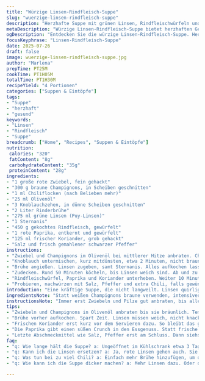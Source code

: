 ```yaml
---
title: "Würzige Linsen-Rindfleisch-Suppe"
slug: "wuerzige-linsen-rindfleisch-suppe"
description: "Herzhafte Suppe mit grünen Linsen, Rindfleischwürfeln und aromatischen Gewürzen. Zwiebeln und braune Champignons werden in Olivenöl angebraten, dazu kommt fein geschnittener Knoblauch und eine Prise Chiliflocken. Die Suppe erhält durch Sternanis und Tomatenwürfel eine besondere Note. Linsen werden lange sanft gekocht bis sie weich sind. Frischer Koriander ersetzt Petersilie, für ein leicht exotisches Aroma. Perfekt für kühle Tage. Ohne Gluten, Milchprodukte, Eier, Nüsse und Laktose."
metaDescription: "Würzige Linsen-Rindfleisch-Suppe bietet herzhaften Geschmack für kalte Tage. Gesunde Zutaten vereinen sich in einem köstlichen Gericht."
ogDescription: "Entdecken Sie die würzige Linsen-Rindfleisch-Suppe. Herzhafter Genuss mit einem Hauch von Exotik für die kalte Jahreszeit."
focusKeyphrase: "Linsen-Rindfleisch-Suppe"
date: 2025-07-26
draft: false
image: wuerzige-linsen-rindfleisch-suppe.jpg
author: "Marlena"
prepTime: PT25M
cookTime: PT1H05M
totalTime: PT1H30M
recipeYield: "4 Portionen"
categories: ["Suppen & Eintöpfe"]
tags:
- "Suppe"
- "herzhaft"
- "gesund"
keywords:
- "Linsen"
- "Rindfleisch"
- "Suppe"
breadcrumb: ["Home", "Recipes", "Suppen & Eintöpfe"]
nutrition: 
 calories: "320"
 fatContent: "8g"
 carbohydrateContent: "35g"
 proteinContent: "28g"
ingredients:
- "1 große rote Zwiebel, fein gehackt"
- "300 g braune Champignons, in Scheiben geschnitten"
- "1 ml Chiliflocken (nach Belieben mehr)"
- "25 ml Olivenöl"
- "3 Knoblauchzehen, in dünne Scheiben geschnitten"
- "2 Liter Rinderbrühe"
- "275 ml grüne Linsen (Puy-Linsen)"
- "1 Sternanis"
- "450 g gekochtes Rindfleisch, gewürfelt"
- "1 rote Paprika, entkernt und gewürfelt"
- "125 ml frischer Koriander, grob gehackt"
- "Salz und frisch gemahlener schwarzer Pfeffer"
instructions:
- "Zwiebel und Champignons im Olivenöl bei mittlerer Hitze anbraten. Chiliflocken hinzufügen, salzen, pfeffern. Rühren."
- "Knoblauch untermischen, kurz mitdünsten, etwa 2 Minuten, nicht braun werden lassen."
- "Brühe angießen. Linsen zugeben, samt Sternanis. Alles aufkochen lassen. Hitze reduzieren."
- "Zudecken. Rund 50 Minuten köcheln, bis Linsen weich sind. Ab und zu umrühren, damit nichts anklebt."
- "Rindfleischwürfel, Paprika und Koriander unterheben. Weiter 10 Minuten sanft erhitzen."
- "Probieren, nachwürzen mit Salz, Pfeffer und extra Chili, falls gewünscht. Dann sofort servieren."
introduction: "Eine kräftige Suppe, die nicht langweilt. Linsen quirlig, leicht nussig, kombiniert mit saftigem Rindfleisch. Ein Hauch rote Paprika statt Tomate bringt Frische rein. Der Sternanis wildert dezent exotisch, kein Aufdrängen, eher neugierig. Zwiebeln und braune Champignons geben Boden, Aroma, Struktur. Knoblauch für ein bisschen Biss, das braucht diese Suppe, macht sie nicht lasch. Chili pfeffert das Ganze an, aber nur leicht. Koriander ersetzt Petersilie. Überraschung. Warm, wärmend, sättigend. Für Tage, an denen die Welt kalt klingt. Gekocht mit wenig Aufwand, viel Geschmack. Gesund, frei von Gluten, Milch und Eiern. Handfeste Nahrung, guter Stoff. Nicht fancy, aber ehrlich. Lässt Raum. Zum improvisieren. Ein Klassiker, etwas anders."
ingredientsNote: "Statt weißen Champignons braune verwenden, intensiver im Geschmack, mehr Tiefe. Rote Zwiebeln stattdessen nehmen bringt Süße und Farbe. Die Paprika ersetzt die frische Tomate, leicht süßlich, netter knuspriger Kontrast. Koriander sorgt für frische, kräuterige Nuancen, dezenter Unterschied zur Petersilie. Ölmenge etwas reduziert, um leicht weniger Fett. Die Linsenmenge leicht erhöht für mehr Substanz, mehr Biss. Sternanis bleibt, bringt exotisches Aroma, ist kleine Überraschung. Knoblauch-Schärfe mit leichter Verlängerung im Garen, damit Geschmack sich besser verteilt. Salz und Pfeffer immer erst zum Schluss ergänzen, so kontrolliert man Würze besser. Man kann auch mit getrocknetem Koriander experimentieren, aber frisch ist besser."
instructionsNote: "Immer erst Zwiebeln und Pilze gut anbraten, bis alles leicht bräunt. Die Chiliflocken erst jetzt zugeben, sonst werden sie bitter. Knoblauch beim Dünsten im Auge behalten, darf nicht schwarz werden, sonst bitter. Brühe vor dem Angießen auf kochen bringen, das spart Zeit beim Kochvorgang. Linsen müssen weich runtergekocht werden, auf keinen Fall unterkochen. Deckel dabei möglichst geschlossen halten, aber gelegentlich umrühren. Sternanis entfernen vor dem Servieren, sonst wird zu dominant. Die letzten Zutaten nur noch erhitzen, nicht weiterkochen, damit frische Kräuter nicht verbrennen. Nachwürzen je nach Geschmack. Suppe nicht zu lange stehen lassen, frisch genießen. Zum Servieren kann man mit frischem Koriander garnieren, oder mit einem Spritzer Limettensaft."
tips:
- "Zwiebeln und Champignons in Olivenöl anbraten bis sie bräunlich. Temperatur gut im Auge behalten. Chiliflocken erst später dazu, sonst verlieren sie Geschmack. Nicht vergessen, Knoblauch ist heikel. Nicht überbraten. Er muss aromatisch bleiben."
- "Brühe vorher aufkochen. Spart Zeit. Linsen müssen weich, nicht knackig sein. 50 Minuten ist ein guter Richtwert. Ab und zu umrühren, damit nichts anbrennt. Sternanis vorher rausnehmen. Er wird zu dominant."
- "Frischen Koriander erst kurz vor dem Servieren dazu. So bleibt das grüne Aroma intensiv. Keine Angst vor kräftigen Gewürzen. Gewürze sind wichtig. Rindfleisch zuerst sanft warm machen, nicht weiter kochen."
- "Die Paprika gibt einen süßen Crunch in den Essgenuss. Statt frische Tomaten zu nehmen, Paprika ist eine gute Idee. Dadurch entsteht ein schöner Farbkontrast. Umdrehen für mehr Geschmack. Linsen müssen für mehr Biss sein. Etwas mehr ist besser."
- "Letzte Abschmeckmittel wie Salz, Pfeffer erst am Schluss. Dann siehst du wie viel es braucht. Nimm dir Zeit für die Würze. Je nach Geschmack auch mehr Chili. Man kann auch mit Koriander experimentieren. Aber frisch ist einfach besser."
faq:
- "q: Wie lange hält die Suppe? a: Ungeöffnet im Kühlschrank etwa 3 Tage. Gefroren hält die Suppe bis zu 3 Monate. Aber aufpassen. Geschmack kann schwinden."
- "q: Kann ich die Linsen ersetzen? a: Ja, rote Linsen gehen auch. Sie sind schneller gar. Aber sie zerfallen mehr. Das gibt eine andere Konsistenz."
- "q: Was tun bei zu viel Chili? a: Einfach mehr Brühe hinzufügen, um die Schärfe zu mildern. Oder Sahne, wenn das geht. Aber die Suppe bleibt dann nicht vegan."
- "q: Wie kann ich die Suppe dicker machen? a: Mehr Linsen dazu. Oder die Brühe reduzieren beim Kochen. Aber nicht zu viel, muss noch flüssig sein. Genusserlebnis beachten. "

---
```

